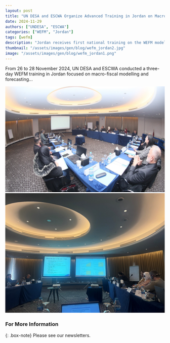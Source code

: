 ```yaml
---
layout: post
title: "UN DESA and ESCWA Organize Advanced Training in Jordan on Macro-Fiscal Modelling"
date: 2024-11-29
authors: ["UNDESA", "ESCWA"]
categories: ["WEFM", "Jordan"]
tags: [wefm]
description: "Jordan receives first national training on the WEFM model for macroeconomic forecasting."
thumbnail: "/assets/images/gen/blog/wefm_jordan2.jpg"
image: "/assets/images/gen/blog/wefm_jordan1.png"
---
```


From 26 to 28 November 2024, UN DESA and ESCWA conducted a three-day WEFM training in Jordan focused on macro-fiscal modelling and forecasting...

![WEFM](/assets/images/gen/blog/wefm_jordan1.png)  
![WEFM](/assets/images/gen/blog/wefm_jordan2.jpg)

### For More Information

{: .box-note}
Please see our newsletters.
